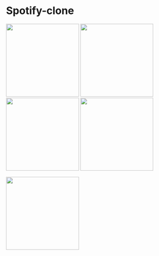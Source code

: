 # Spotify-clone 
<img src="https://user-images.githubusercontent.com/31301266/105611786-6941af00-5ddd-11eb-9400-5ca56f746c1d.jpg" width="200"> <img src="https://user-images.githubusercontent.com/31301266/105611779-63e46480-5ddd-11eb-8a5c-941a8cdda36b.jpg" width="200"> <img src="https://user-images.githubusercontent.com/31301266/105611781-65159180-5ddd-11eb-8d23-8a726cb8586f.jpg" width="200">  <img src="https://user-images.githubusercontent.com/31301266/105611784-68108200-5ddd-11eb-96e3-d41c8416e9d7.jpg" width="200">


<img src="https://user-images.githubusercontent.com/31301266/105612018-110bac80-5ddf-11eb-8325-3327feb7726b.png" width="200">
